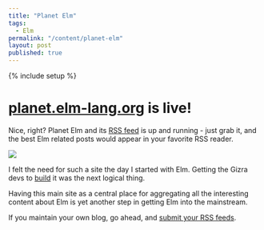 ```yaml
---
title: "Planet Elm"
tags:
  - Elm
permalink: "/content/planet-elm"
layout: post
published: true
---
```


{% include setup %}

# [planet.elm-lang.org](http://planet.elm-lang.org/) is live!

Nice, right? Planet Elm and its [RSS feed](http://planet.elm-lang.org/feeds.xml) is up and running - just grab it, and the best Elm related posts would appear in your favorite RSS reader.

<div class="thumbnail">
  <img src="{{BASE_PATH}}/assets/images/posts/planet-elm/image1.jpg">
</div>


I felt the need for such a site the day I started with Elm. Getting the Gizra devs to [build](https://github.com/Gizra/planet-elm) it was the next logical thing.

Having this main site as a central place for aggregating all the interesting content about Elm is yet another step in getting Elm into the mainstream.

If you maintain your own blog, go ahead, and [submit your RSS feeds](https://github.com/Gizra/planet-elm/wiki/Planet-Elm-guidelines).
